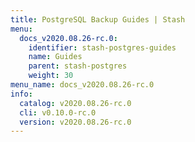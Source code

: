 ```yaml
---
title: PostgreSQL Backup Guides | Stash
menu:
  docs_v2020.08.26-rc.0:
    identifier: stash-postgres-guides
    name: Guides
    parent: stash-postgres
    weight: 30
menu_name: docs_v2020.08.26-rc.0
info:
  catalog: v2020.08.26-rc.0
  cli: v0.10.0-rc.0
  version: v2020.08.26-rc.0
---
```


